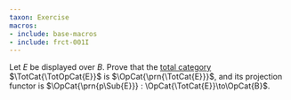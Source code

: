 ```yaml
---
taxon: Exercise
macros:
- include: base-macros
- include: frct-001I
---
```


Let $E$ be displayed over $B$. Prove that the [total category](frct-000A)
$\TotCat{\TotOpCat{E}}$ is $\OpCat{\prn{\TotCat{E}}}$, and its projection functor is
$\OpCat{\prn{p\Sub{E}}} : \OpCat{\TotCat{E}}\to\OpCat{B}$.
